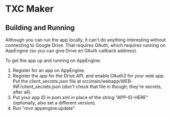 # TXC Maker

## Building and Running

Although you can run the app locally, it can't do anything interesting without connecting to Google Drive. That requires OAuth, which requires running on AppEngine (so you can give Drive an OAuth callback address).

To get the app up and running on AppEngine:
1. Register for an app on AppEngine.
2. Register the app for the Drive API, and enable OAuth2 for your web app. Put the client_secrets.json file at src/main/webapp/WEB-INF/client_secrets.json (*don't* check that file in though; they're secrets, after all).
3. Put your app ID in pom.xml in place of the string "APP-ID-HERE" (optionally, also set a different version).
4. Run "mvn appengine:update".
